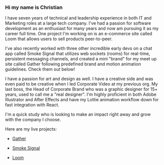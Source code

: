 ### Hi my name is Christian

I have seven years of technical and leadership experience in both IT and Marketing roles at a large tech company. I've had a passion for software development as an enthusiast for many years and now am pursuing it as my career full time. One project I'm working on is an e-commerce site called Loom that allows users to sell products peer-to-peer. 

I've also recently worked with three other incredible early devs on a chat app called Smoke Signal that utilizes web sockets (rooms) for real-time, persistent messaging channels, and created a mini "brand" for my meet up site called Gather following predefined brand and motion animation guidelines. Check them out below!

I have a passion for art and design as well. I have a creative side and was even paid to be creative when I led Corporate Video at my previous org. My last boss, the Head of Corporate Brand who was a graphic designer for 15+ years, used to call me a "real designer". I'm highly proficient in both Adobe Illustrator and After Effects and have my Lottie animation workflow down for fast integration with React. 

I'm a quick study who is looking to make an impact right away and grow with the company I choose.

Here are my live projects: 

  * [Gather](https://gather.city)
    
  * [Smoke Signal](https://smokesignal.chat)

  * [Loom](https://loom.shopping)
